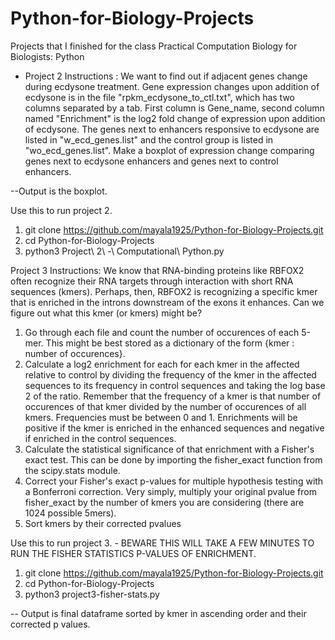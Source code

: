 # Python-for-Biology-Projects
Projects that I finished for the class Practical Computation Biology for Biologists: Python

- Project 2 Instructions : We want to find out if adjacent genes change during ecdysone treatment. Gene expression changes upon addition of ecdysone is in the file "rpkm_ecdysone_to_ctl.txt", which has two columns separated by a tab. First column is Gene_name, second column named "Enrichment" is the log2 fold change of expression upon addition of ecdysone. The genes next to enhancers responsive to ecdysone are listed in "w_ecd_genes.list" and the control group is listed in "wo_ecd_genes.list". Make a boxplot of expression change comparing genes next to ecdysone enhancers and genes next to control enhancers.

--Output is the boxplot.

Use this to run project 2.

1. git clone https://github.com/mayala1925/Python-for-Biology-Projects.git
2. cd Python-for-Biology-Projects
3. python3 Project\ 2\ -\ Computational\ Python.py


Project 3 Instructions: We know that RNA-binding proteins like RBFOX2 often recognize their RNA targets through interaction with short RNA sequences (kmers).  Perhaps, then, RBFOX2 is recognizing a specific kmer that is enriched in the introns downstream of the exons it enhances.  Can we figure out what this kmer (or kmers) might be?

1) Go through each file and count the number of occurences of each 5-mer.  This might be best stored as a dictionary of the form {kmer : number of occurences}.
2) Calculate a log2 enrichment for each for each kmer in the affected relative to control by dividing the frequency of the kmer in the affected sequences to its frequency in control sequences and taking the log base 2 of the ratio.  Remember that the frequency of a kmer is that number of occurences of that kmer divided by the number of occurences of all kmers.  Frequencies must be between 0 and 1.  Enrichments will be positive if the kmer is enriched in the enhanced sequences and negative if enriched in the control sequences.
3) Calculate the statistical significance of that enrichment with a Fisher's exact test.  This can be done by importing the fisher_exact function from the scipy.stats module.  
4) Correct your Fisher's exact p-values for multiple hypothesis testing with a Bonferroni correction.  Very simply, multiply your original pvalue from fisher_exact by the number of kmers you are considering (there are 1024 possible 5mers).
5) Sort kmers by their corrected pvalues


Use this to run project 3. - BEWARE THIS WILL TAKE A FEW MINUTES TO RUN THE FISHER STATISTICS P-VALUES OF ENRICHMENT.
1. git clone https://github.com/mayala1925/Python-for-Biology-Projects.git
2. cd Python-for-Biology-Projects
3. python3 project3-fisher-stats.py 

-- Output is final dataframe sorted by kmer in ascending order and their corrected p values.
